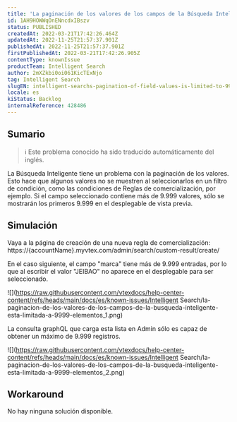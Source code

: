 ```yaml
---
title: 'La paginación de los valores de los campos de la Búsqueda Inteligente está limitada a 9.999 elementos'
id: 1AH9HOWWqOnENncdxIBszv
status: PUBLISHED
createdAt: 2022-03-21T17:42:26.464Z
updatedAt: 2022-11-25T21:57:37.901Z
publishedAt: 2022-11-25T21:57:37.901Z
firstPublishedAt: 2022-03-21T17:42:26.905Z
contentType: knownIssue
productTeam: Intelligent Search
author: 2mXZkbi0oi061KicTExNjo
tag: Intelligent Search
slugEN: intelligent-searchs-pagination-of-field-values-is-limited-to-9999-items
locale: es
kiStatus: Backlog
internalReference: 428486
---
```


## Sumario

>ℹ️ Este problema conocido ha sido traducido automáticamente del inglés.


La Búsqueda Inteligente tiene un problema con la paginación de los valores. Esto hace que algunos valores no se muestren al seleccionarlos en un filtro de condición, como las condiciones de Reglas de comercialización, por ejemplo. Si el campo seleccionado contiene más de 9.999 valores, sólo se mostrarán los primeros 9.999 en el desplegable de vista previa.



## Simulación


Vaya a la página de creación de una nueva regla de comercialización:
https://{accountName}.myvtex.com/admin/search/custom-result/create/

En el caso siguiente, el campo "marca" tiene más de 9.999 entradas, por lo que al escribir el valor "JEIBAO" no aparece en el desplegable para ser seleccionado.

 ![](https://raw.githubusercontent.com/vtexdocs/help-center-content/refs/heads/main/docs/es/known-issues/Intelligent Search/la-paginacion-de-los-valores-de-los-campos-de-la-busqueda-inteligente-esta-limitada-a-9999-elementos_1.png)

La consulta graphQL que carga esta lista en Admin sólo es capaz de obtener un máximo de 9.999 registros.

 ![](https://raw.githubusercontent.com/vtexdocs/help-center-content/refs/heads/main/docs/es/known-issues/Intelligent Search/la-paginacion-de-los-valores-de-los-campos-de-la-busqueda-inteligente-esta-limitada-a-9999-elementos_2.png)



## Workaround


No hay ninguna solución disponible.

